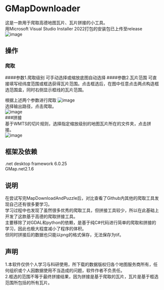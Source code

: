 # GMapDownloader  
这是一款用于爬取高德地图瓦片、瓦片拼接的小工具。  
用Microsoft Visual Studio Installer 2022打包的安装包已上传至release  
![image](https://github.com/hejustbrave/GMapDownloader/assets/45898487/20406c65-09df-402d-a020-df722123b1a9)
  
## 操作  
### 爬取  
####参数1.爬取级别
可手动选择或缩放底图自动选择
####参数2.瓦片范围
可直接填写经纬度范围或框选获得瓦片范围。点击框选后，在图中任意点击两点构造框选范围盒，同时右侧显示框线的瓦片范围。  

根据上述两个参数进行爬取
![image](https://github.com/hejustbrave/GMapDownloader/assets/45898487/bb4e6b1b-23b9-4f65-aa2f-842f5e68df15)  
选择输出路径，点击爬取。  
![image](https://github.com/hejustbrave/GMapDownloader/assets/45898487/7e50c83d-0b0b-4615-9ffe-3fcbfd71280e)  
###拼接	
基于WMTS的切片规则，选择指定缩放级别的地图瓦片所在的文件夹，点击拼接。  
![image](https://github.com/hejustbrave/GMapDownloader/assets/45898487/5d9eb486-7d8e-4c13-a49c-b2adfcad2d6f)  

## 框架及依赖  
.net desktop framework 6.0.25  
GMap.net2.1.6  

## 说明  
在尝试写完MapDownloadAndPuzzle后，对比查看了Github内其他的爬取工具发现自己还有很多要学习。  
学习过程中也发现了虽然很多优秀的爬取工具，但拼接工具较少，所以在此基础上开发了这款基于高德的爬取拼接工具。  
主要移除了对GDAL和python的依赖，是基于纯C#代码进行简单的爬取和拼接的学习，因此也极大程度减小了程序的体积。  
但同时拼接后的数据也只能以png的格式保存，无法保存为tif。  

## 声明  
1.本软件仅供个人学习与科研使用，所下载的数据版权归各个地图服务商所有，任何组织或个人因数据使用不当造成的问题，软件作者不负责任。  
2.框选的范围不等于最终拼接结果，因为拼接是基于爬取的瓦片，瓦片是基于框选范围所包括的所有瓦片。
